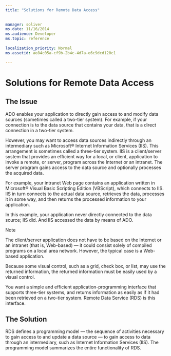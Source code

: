 ```yaml
---
title: "Solutions for Remote Data Access"
 
 
manager: soliver
ms.date: 11/16/2014
ms.audience: Developer
ms.topic: reference
  
localization_priority: Normal
ms.assetid: ae84c05a-cf9b-2b4c-4d7a-e6c9dcd120c1

---
```


# Solutions for Remote Data Access

## The Issue

ADO enables your application to directly gain access to and modify data sources (sometimes called a two-tier system). For example, if your connection is to the data source that contains your data, that is a direct connection in a two-tier system.
  
However, you may want to access data sources indirectly through an intermediary such as Microsoft® Internet Information Services (IIS). This arrangement is sometimes called a three-tier system. IIS is a client/server system that provides an efficient way for a local, or client, application to invoke a remote, or server, program across the Internet or an intranet. The server program gains access to the data source and optionally processes the acquired data.
  
For example, your intranet Web page contains an application written in Microsoft® Visual Basic Scripting Edition (VBScript), which connects to IIS. IIS in turn connects to the actual data source, retrieves the data, processes it in some way, and then returns the processed information to your application.
  
In this example, your application never directly connected to the data source; IIS did. And IIS accessed the data by means of ADO.
  
> [!NOTE]
> The client/server application does not have to be based on the Internet or an intranet (that is, Web-based) — it could consist solely of compiled programs on a local area network. However, the typical case is a Web-based application. 
  
Because some visual control, such as a grid, check box, or list, may use the returned information, the returned information must be easily used by a visual control.
  
You want a simple and efficient application-programming interface that supports three-tier systems, and returns information as easily as if it had been retrieved on a two-tier system. Remote Data Service (RDS) is this interface.
  
## The Solution

RDS defines a programming model — the sequence of activities necessary to gain access to and update a data source — to gain access to data through an intermediary, such as Internet Information Services (IIS). The programming model summarizes the entire functionality of RDS.
  

